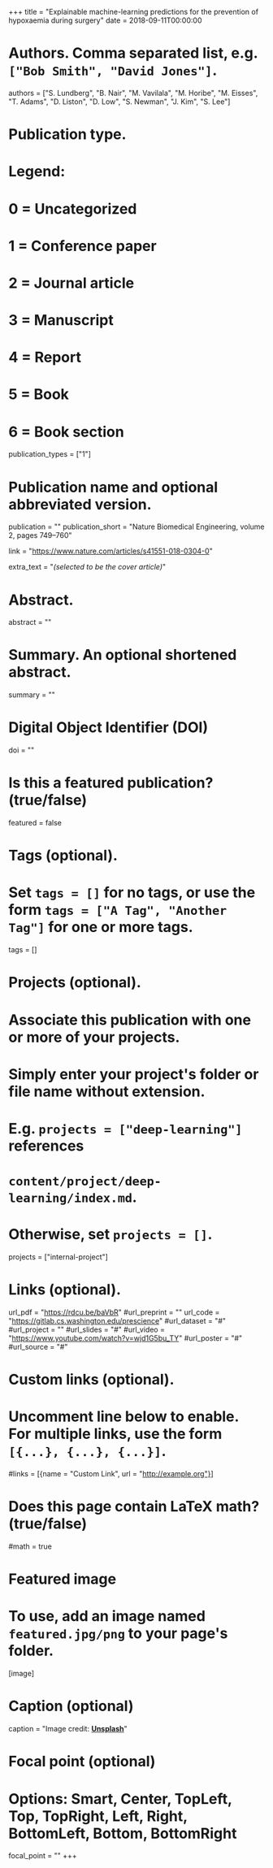 +++
title = "Explainable machine-learning predictions for the prevention of hypoxaemia during surgery"
date = 2018-09-11T00:00:00

# Authors. Comma separated list, e.g. `["Bob Smith", "David Jones"]`.
authors = ["S. Lundberg", "B. Nair", "M. Vavilala", "M. Horibe", "M. Eisses", "T. Adams", "D. Liston", "D. Low", "S. Newman", "J. Kim", "S. Lee"]

# Publication type.
# Legend:
# 0 = Uncategorized
# 1 = Conference paper
# 2 = Journal article
# 3 = Manuscript
# 4 = Report
# 5 = Book
# 6 = Book section
publication_types = ["1"]

# Publication name and optional abbreviated version.
publication = ""
publication_short = "Nature Biomedical Engineering, volume 2, pages 749–760"

link = "https://www.nature.com/articles/s41551-018-0304-0"

extra_text = "*(selected to be the cover article)*"

# Abstract.
abstract = ""

# Summary. An optional shortened abstract.
summary = ""

# Digital Object Identifier (DOI)
doi = ""

# Is this a featured publication? (true/false)
featured = false

# Tags (optional).
#   Set `tags = []` for no tags, or use the form `tags = ["A Tag", "Another Tag"]` for one or more tags.
tags = []

# Projects (optional).
#   Associate this publication with one or more of your projects.
#   Simply enter your project's folder or file name without extension.
#   E.g. `projects = ["deep-learning"]` references 
#   `content/project/deep-learning/index.md`.
#   Otherwise, set `projects = []`.
projects = ["internal-project"]

# Links (optional).
url_pdf = "https://rdcu.be/baVbR"
#url_preprint = ""
url_code = "https://gitlab.cs.washington.edu/prescience"
#url_dataset = "#"
#url_project = ""
#url_slides = "#"
#url_video = "https://www.youtube.com/watch?v=wjd1G5bu_TY"
#url_poster = "#"
#url_source = "#"

# Custom links (optional).
#   Uncomment line below to enable. For multiple links, use the form `[{...}, {...}, {...}]`.
#links = [{name = "Custom Link", url = "http://example.org"}]

# Does this page contain LaTeX math? (true/false)
#math = true

# Featured image
# To use, add an image named `featured.jpg/png` to your page's folder. 
[image]
  # Caption (optional)
  caption = "Image credit: [**Unsplash**](https://unsplash.com/photos/pLCdAaMFLTE)"

  # Focal point (optional)
  # Options: Smart, Center, TopLeft, Top, TopRight, Left, Right, BottomLeft, Bottom, BottomRight
  focal_point = ""
+++

